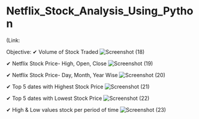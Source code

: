 # Netflix_Stock_Analysis_Using_Python
(Link: 

Objective:
✔ Volume of Stock Traded
![Screenshot (18)](https://github.com/subhajitdey295/Python_Netflix_Stock_Analysis/assets/73297451/df5997c6-5146-4ffb-a9f3-d1673ba9528f)

✔ Netflix Stock Price- High, Open, Close
![Screenshot (19)](https://github.com/subhajitdey295/Python_Netflix_Stock_Analysis/assets/73297451/f2a2a4c9-dd70-4721-861f-ed8af97750b8)

✔ Netflix Stock Price- Day, Month, Year Wise
![Screenshot (20)](https://github.com/subhajitdey295/Python_Netflix_Stock_Analysis/assets/73297451/8bc1cc96-8624-457f-bfcf-b6252b6ed5b9)

✔ Top 5 dates with Highest Stock Price
![Screenshot (21)](https://github.com/subhajitdey295/Python_Netflix_Stock_Analysis/assets/73297451/b447998c-fb14-4be0-ba84-df6d8b2d79d5)

✔ Top 5 dates with Lowest Stock Price
![Screenshot (22)](https://github.com/subhajitdey295/Python_Netflix_Stock_Analysis/assets/73297451/16f8450d-adfd-484e-9c9d-d50f1ff0121c)

✔ High & Low values stock per period of time
![Screenshot (23)](https://github.com/subhajitdey295/Python_Netflix_Stock_Analysis/assets/73297451/41e837a0-288d-4350-bb45-bb48069e2651)

